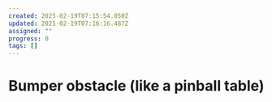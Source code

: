 ```yaml
---
created: 2025-02-19T07:15:54.050Z
updated: 2025-02-19T07:16:16.487Z
assigned: ""
progress: 0
tags: []
---
```


# Bumper obstacle (like a pinball table)
